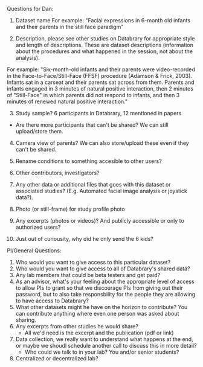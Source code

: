 Questions for Dan:

1. Dataset name
For example: "Facial expressions in 6-month old infants and their parents in the still face paradigm"

2. Description, please see other studies on Databrary for appropriate style and length of descriptions. These are dataset descriptions (information about the procedures and what happened in the session, not about the analysis).

For example: 
"Six-month-old infants and their parents were video-recorded in the Face-to-Face/Still-Face (FFSF) procedure (Adamson & Frick, 2003). Infants sat in a carseat and their parents sat across from them. Parents and infants engaged in 3 minutes of natural positive interaction, then 2 minutes of "Still-Face" in which parents did not respond to infants, and then 3 minutes of renewed natural positive interaction." 

3. Study sample? 6 participants in Databrary, 12 mentioned in papers
- Are there more participants that can't be shared? We can still upload/store them.

4. Camera view of parents? We can also store/upload these even if they can't be shared.

5. Rename conditions to something accesible to other users?

6. Other contributors, investigators?

7. Any other data or additional files that goes with this dataset or associated studies? (E.g. Automated facial image analysis or joystick data?).

8. Photo (or still-frame) for study profile photo

9. Any excerpts (photos or videos)? And publicly accessible or only to authorized users?

10. Just out of curiousity, why did he only send the 6 kids? 

PI/General Questions:

1. Who would you want to give access to this particular dataset?
2. Who would you want to give access to all of Databrary's shared data?
3. Any lab members that could be beta testers and get paid?
4. As an advisor, what's your feeling about the appropriate level of access to allow PIs to grant so that we discourage PIs from giving out their password, but to also take responsbility for the people they are allowing to have access to Databrary?
5. What other datasets might he have on the horizon to contribute? You can contribute anything where even one person was asked about sharing.
6. Any excerpts from other studies he would share? 
	- All we'd need is the excerpt and the publication (pdf or link)
7. Data collection, we really want to understand what happens at the end, or maybe we shoudl schedule another call to discuss this in more detail?
	- Who could we talk to in your lab? You and/or senior students?
8. Centralized or decentralized lab?


